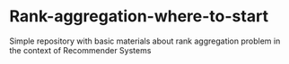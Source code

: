 # Rank-aggregation-where-to-start
Simple repository with basic materials about rank aggregation problem in the context of Recommender Systems
